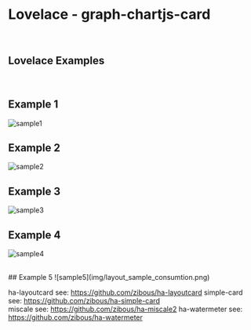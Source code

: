 # Lovelace - graph-chartjs-card

<br>

## Lovelace Examples

<br>

## Example 1

![sample1](img/layout_sample_fitness.png)
<br>
## Example 2
![sample2](img/layout_sample_photovoltaic.png)
<br>
## Example 3
![sample3](img/layout_smartmeters.png)
<br>
## Example 4
![sample4](img/layout_sample_water.png)
<br>

<br>
## Example 5
![sample5](img/layout_sample_consumtion.png)
<br>


ha-layoutcard see: https://github.com/zibous/ha-layoutcard
simple-card see: https://github.com/zibous/ha-simple-card
<br>
miscale see: https://github.com/zibous/ha-miscale2
ha-watermeter see: https://github.com/zibous/ha-watermeter

